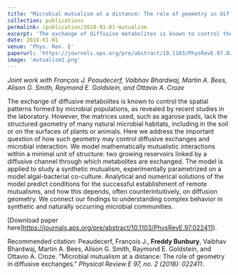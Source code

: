 ```yaml
---
title: "Microbial mutualism at a distance: The role of geometry in diffusive exchanges"
collection: publications
permalink: /publication/2018-01-01-mutualism
excerpt: 'The exchange of diffusive metabolites is known to control the spatial patterns formed by microbial populations, as revealed by recent studies in the laboratory. However, the matrices used, such as agarose pads, lack the structured geometry of many natural microbial habitats, including in the soil or on the surfaces of plants or animals. Here we address the important question of how such geometry may control diffusive exchanges and microbial interaction. We model mathematically mutualistic interactions within a minimal unit of structure: two growing reservoirs linked by a diffusive channel through which metabolites are exchanged. The model is applied to study a synthetic mutualism, experimentally parametrized on a model algal-bacterial co-culture. Analytical and numerical solutions of the model predict conditions for the successful establishment of remote mutualisms, and how this depends, often counterintuitively, on diffusion geometry. We connect our findings to understanding complex behavior in synthetic and naturally occurring microbial communities'
date: 2018-01-01
venue: 'Phys. Rev. E'
paperurl: 'https://journals.aps.org/pre/abstract/10.1103/PhysRevE.97.022411'
image: 'mutualism1.png'
---
```

*Joint work with François J. Peaudecerf, Vaibhav Bhardwaj, Martin A. Bees, Alison G. Smith, Raymond E. Goldstein, and Ottavio A. Croze* 

The exchange of diffusive metabolites is known to control the spatial patterns formed by microbial populations, as revealed by recent studies in the laboratory. However, the matrices used, such as agarose pads, lack the structured geometry of many natural microbial habitats, including in the soil or on the surfaces of plants or animals. Here we address the important question of how such geometry may control diffusive exchanges and microbial interaction. We model mathematically mutualistic interactions within a minimal unit of structure: two growing reservoirs linked by a diffusive channel through which metabolites are exchanged. The model is applied to study a synthetic mutualism, experimentally parametrized on a model algal-bacterial co-culture. Analytical and numerical solutions of the model predict conditions for the successful establishment of remote mutualisms, and how this depends, often counterintuitively, on diffusion geometry. We connect our findings to understanding complex behavior in synthetic and naturally occurring microbial communities.

[Download paper here]https://journals.aps.org/pre/abstract/10.1103/PhysRevE.97.022411).


Recommended citation: Peaudecerf, François J., __Freddy Bunbury__, Vaibhav Bhardwaj, Martin A. Bees, Alison G. Smith, Raymond E. Goldstein, and Ottavio A. Croze. "Microbial mutualism at a distance: The role of geometry in diffusive exchanges." <i>Physical Review E 97, no. 2 (2018): 022411</i>.
